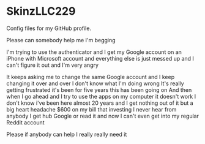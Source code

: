 # SkinzLLC229
Config files for my GitHub profile.


Please can somebody help me I'm begging

I'm trying to use the authenticator and I get my Google account 
on an iPhone with Microsoft account 
and everything else is just messed 
up and I can't figure it out and I'm very angry

It keeps asking me to change the same Google account 
and I keep changing it over and over I don't know 
what I'm doing wrong It's really getting frustrated it's 
been for five years this has been going on And then when 
I go ahead and I try to use the apps on my computer it doesn't
 work I don't know i've been here almost 20 years and I get 
nothing out of it but a big heart headache $600 on my bill 
that investing I never hear from anybody I get hub Google 
or read it and now I can't even get into my regular Reddit account

Please if anybody can help I really really need it
